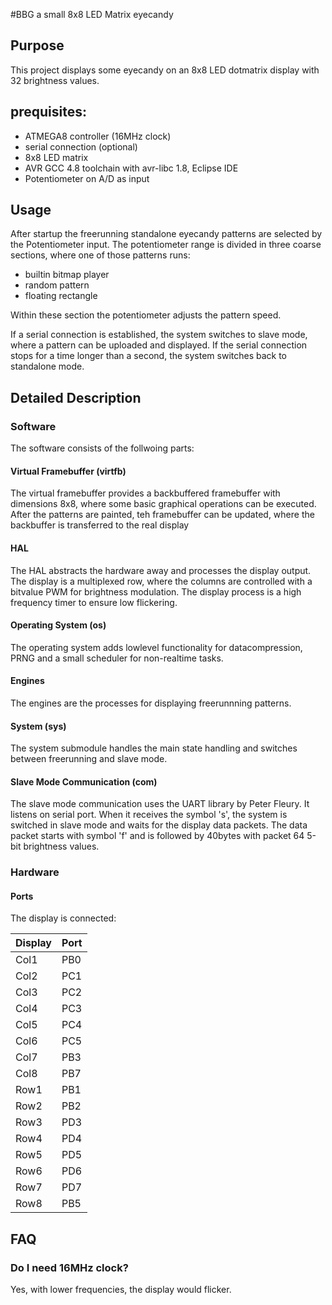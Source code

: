 #BBG
a small 8x8 LED Matrix eyecandy


## Purpose
This project displays some eyecandy on an 8x8 LED dotmatrix display with 32 brightness values.

## prequisites:
* ATMEGA8 controller (16MHz clock)
* serial connection (optional)
* 8x8 LED matrix
* AVR GCC 4.8 toolchain with avr-libc 1.8, Eclipse IDE
* Potentiometer on A/D as input

## Usage
After startup the freerunning standalone eyecandy patterns are selected by the Potentiometer input. The potentiometer range is divided in three coarse sections, where one of those patterns runs:

* builtin bitmap player 
* random pattern
* floating rectangle

Within these section the potentiometer adjusts the pattern speed.

If a serial connection is established, the system switches to slave mode, where a pattern can be uploaded and displayed. If the serial connection stops for a time longer than a second, the system switches back to standalone mode.

## Detailed Description
### Software
The software consists of the follwoing parts:
#### Virtual Framebuffer (virtfb)
The virtual framebuffer provides a backbuffered framebuffer with dimensions 8x8, where some basic graphical operations can be executed. After the patterns are painted, teh framebuffer can be updated, where the backbuffer is transferred to the real display

#### HAL
The HAL abstracts the hardware away and processes the display output.
The display is a multiplexed row, where the columns are controlled with a bitvalue PWM for brightness modulation. The display process is a high frequency timer to ensure low flickering.

#### Operating System (os)
The operating system adds lowlevel functionality for datacompression, PRNG and a small scheduler for non-realtime tasks.

#### Engines
The engines are the processes for displaying freerunnning patterns.

#### System (sys)
The system submodule handles the main state handling and switches between freerunning and slave mode.

#### Slave Mode Communication (com)
The slave mode communication uses the UART library by Peter Fleury.
It listens on serial port. When it receives the symbol 's', the system is switched in slave mode and waits for the display data packets. The data packet starts with symbol 'f' and is followed by 40bytes with packet 64 5-bit brightness values. 

### Hardware
#### Ports
The display is connected:

Display|Port
-------|----
Col1| PB0
Col2| PC1
Col3| PC2
Col4| PC3
Col5| PC4
Col6| PC5
Col7| PB3
Col8| PB7
Row1| PB1
Row2| PB2
Row3| PD3
Row4| PD4
Row5| PD5
Row6| PD6
Row7| PD7
Row8| PB5

## FAQ
### Do I need 16MHz clock?
Yes, with lower frequencies, the display would flicker.
 







